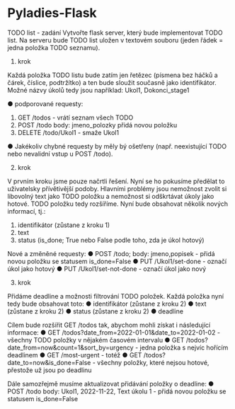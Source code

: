 # Pyladies-Flask

 TODO list - zadání
Vytvořte flask server, který bude implementovat TODO list. Na serveru bude TODO list uložen v textovém souboru (jeden řádek = jedna položka TODO seznamu).

1. krok

Každá položka TODO listu bude zatím jen řetězec (písmena bez háčků a čárek, číslice, podtržítko) a ten bude sloužit současně jako identifikátor. Možné názvy úkolů tedy jsou například: Ukol1, Dokonci_stage1

● podporované requesty:
1. GET /todos - vrátí seznam všech TODO
2. POST /todo
body: jmeno_polozky
přidá novou položku
3. DELETE /todo/Ukol1 - smaže Ukol1

● Jakékoliv chybné requesty by měly bý ošetřeny (např. neexistující TODO nebo nevalidní vstup u POST /todo).


2. krok

V prvním kroku jsme pouze načrtli řešení. Nyní se ho pokusíme předělat to uživatelsky přívětivější podoby. Hlavními problémy jsou nemožnost zvolit si libovolný text jako TODO položku a nemožnost si odškrtávat úkoly jako hotové. TODO položku tedy rozšíříme. Nyní bude obsahovat několik nových informací, tj.:
1. identifikátor (zůstane z kroku 1)
2. text
3. status (is_done; True nebo False podle toho, zda je úkol hotový)

Nové a změněné requesty:
● POST /todo; body: jmeno,popisek - přidá novou položku se statusem is_done=False
● PUT /Ukol1/set-done - označí úkol jako hotový
● PUT /Ukol1/set-not-done - označí úkol jako nový


3. krok

Přidáme deadline a možnosti filtrování TODO položek. Každá položka nyní tedy bude obsahovat toto:
● identifikátor (zůstane z kroku 2)
● text (zůstane z kroku 2)
● status (zůstane z kroku 2)
● deadline

Cílem bude rozšířit GET /todos tak, abychom mohli získat i následující informace:
● GET /todos?date_from=2022-01-01&date_to=2022-01-02 - všechny TODO položky v nějakém časovém intervalu
● GET /todos?date_from=now&count=1&sort_by=urgency - jedna položka s nejvíc hořícím deadlinem
● GET /most-urgent - totéž
● GET /todos?date_to=now&is_done=False - všechny položky, které nejsou hotové, přestože už jsou po deadlinu

Dále samozřejmě musíme aktualizovat přidávání položky o deadline:
● POST /todo
body: Ukol1, 2022-11-22, Text úkolu 1 - přidá novou položku se statusem is_done=False

